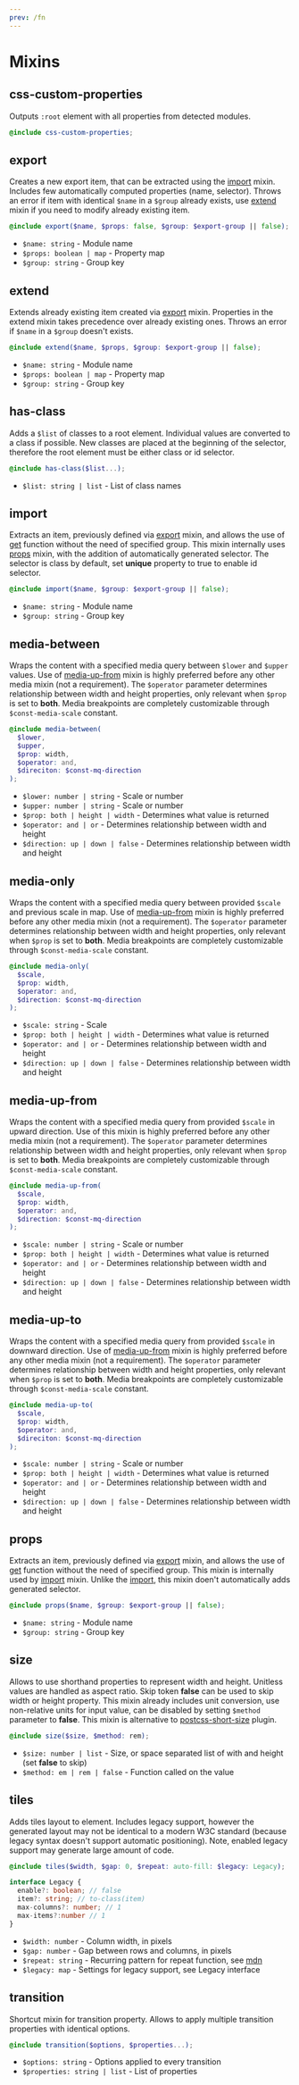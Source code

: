 ```yaml
---
prev: /fn
---
```


# Mixins

## css-custom-properties <Badge  text="@content" type="warn" />

Outputs `:root` element with all properties from detected modules.

```scss
@include css-custom-properties;
```

## export

Creates a new export item, that can be extracted using the [import](#import)
mixin. Includes few automatically computed properties (name, selector). Throws
an error if item with identical `$name` in a `$group` already exists, use
[extend](#extend) mixin if you need to modify already existing item.

```scss
@include export($name, $props: false, $group: $export-group || false);
```

- `$name: string` - Module name
- `$props: boolean | map` - Property map
- `$group: string` - Group key

## extend

Extends already existing item created via [export](#export) mixin. Properties in
the extend mixin takes precedence over already existing ones. Throws an error if
`$name` in a `$group` doesn't exists.

```scss
@include extend($name, $props, $group: $export-group || false);
```

- `$name: string` - Module name
- `$props: boolean | map` - Property map
- `$group: string` - Group key

## has-class <Badge  text="@content" type="warn" />

Adds a `$list` of classes to a root element. Individual values are converted to
a class if possible. New classes are placed at the beginning of the selector,
therefore the root element must be either class or id selector.

```scss
@include has-class($list...);
```

- `$list: string | list` - List of class names

## import <Badge  text="@content" type="warn" />

Extracts an item, previously defined via [export](#export) mixin, and allows the
use of [get](/fn.md#get) function without the need of specified group. This
mixin internally uses [props](#props) mixin, with the addition of automatically
generated selector. The selector is class by default, set **unique** property to
true to enable id selector.

```scss
@include import($name, $group: $export-group || false);
```

- `$name: string` - Module name
- `$group: string` - Group key

## media-between <Badge  text="@content" type="warn" />

Wraps the content with a specified media query between `$lower` and `$upper`
values. Use of [media-up-from](#media-up-from) mixin is highly preferred before
any other media mixin (not a requirement). The `$operator` parameter determines
relationship between width and height properties, only relevant when `$prop` is
set to **both**. Media breakpoints are completely customizable through
`$const-media-scale` constant.

```scss
@include media-between(
  $lower,
  $upper,
  $prop: width,
  $operator: and,
  $direciton: $const-mq-direction
);
```

- `$lower: number | string` - Scale or number
- `$upper: number | string` - Scale or number
- `$prop: both | height | width` - Determines what value is returned
- `$operator: and | or` - Determines relationship between width and height
- `$direction: up | down | false` - Determines relationship between width and
  height

## media-only <Badge  text="@content" type="warn" />

Wraps the content with a specified media query between provided `$scale` and
previous scale in map. Use of [media-up-from](#media-up-from) mixin is highly
preferred before any other media mixin (not a requirement). The `$operator`
parameter determines relationship between width and height properties, only
relevant when `$prop` is set to **both**. Media breakpoints are completely
customizable through `$const-media-scale` constant.

```scss
@include media-only(
  $scale,
  $prop: width,
  $operator: and,
  $direction: $const-mq-direction
);
```

- `$scale: string` - Scale
- `$prop: both | height | width` - Determines what value is returned
- `$operator: and | or` - Determines relationship between width and height
- `$direction: up | down | false` - Determines relationship between width and
  height

## media-up-from <Badge  text="@content" type="warn" />

Wraps the content with a specified media query from provided `$scale` in upward
direction. Use of this mixin is highly preferred before any other media mixin
(not a requirement). The `$operator` parameter determines relationship between
width and height properties, only relevant when `$prop` is set to **both**.
Media breakpoints are completely customizable through `$const-media-scale`
constant.

```scss
@include media-up-from(
  $scale,
  $prop: width,
  $operator: and,
  $direction: $const-mq-direction
);
```

- `$scale: number | string` - Scale or number
- `$prop: both | height | width` - Determines what value is returned
- `$operator: and | or` - Determines relationship between width and height
- `$direction: up | down | false` - Determines relationship between width and
  height

## media-up-to <Badge  text="@content" type="warn" />

Wraps the content with a specified media query from provided `$scale` in
downward direction. Use of [media-up-from](#media-up-from) mixin is highly
preferred before any other media mixin (not a requirement). The `$operator`
parameter determines relationship between width and height properties, only
relevant when `$prop` is set to **both**. Media breakpoints are completely
customizable through `$const-media-scale` constant.

```scss
@include media-up-to(
  $scale,
  $prop: width,
  $operator: and,
  $direciton: $const-mq-direction
);
```

- `$scale: number | string` - Scale or number
- `$prop: both | height | width` - Determines what value is returned
- `$operator: and | or` - Determines relationship between width and height
- `$direction: up | down | false` - Determines relationship between width and
  height

## props <Badge  text="@content" type="warn" />

Extracts an item, previously defined via [export](#export) mixin, and allows the
use of [get](/fn.md#get) function without the need of specified group. This
mixin is internally used by [import](#import) mixin. Unlike the
[import](#import), this mixin doen't automatically adds generated selector.

```scss
@include props($name, $group: $export-group || false);
```

- `$name: string` - Module name
- `$group: string` - Group key

## size

Allows to use shorthand properties to represent width and height. Unitless
values are handled as aspect ratio. Skip token **false** can be used to skip
width or height property. This mixin already includes unit conversion, use
non-relative units for input value, can be disabled by setting `$method`
parameter to **false**. This mixin is alternative to
[postcss-short-size](https://github.com/jonathantneal/postcss-short-size)
plugin.

```scss
@include size($size, $method: rem);
```

- `$size: number | list` - Size, or space separated list of with and height (set
  **false** to skip)
- `$method: em | rem | false` - Function called on the value

## tiles <Badge  text="@content" type="warn" /><Badge text="alpha" type="error" />

Adds tiles layout to element. Includes legacy support, however the generated
layout may not be identical to a modern W3C standard (because legacy syntax
doesn't support automatic positioning). Note, enabled legacy support may
generate large amount of code.

```scss
@include tiles($width, $gap: 0, $repeat: auto-fill: $legacy: Legacy);
```

```ts
interface Legacy {
  enable?: boolean; // false
  item?: string; // to-class(item)
  max-columns?: number; // 1
  max-items?:number // 1
}
```

- `$width: number` - Column width, in pixels
- `$gap: number` - Gap between rows and columns, in pixels
- `$repeat: string` - Recurring pattern for repeat function, see
  [mdn](https://developer.mozilla.org/en-US/docs/Web/CSS/repeat)
- `$legacy: map` - Settings for legacy support, see Legacy interface

## transition

Shortcut mixin for transition property. Allows to apply multiple transition
properties with identical options.

```scss
@include transition($options, $properties...);
```

- `$options: string` - Options applied to every transition
- `$properties: string | list` - List of properties
